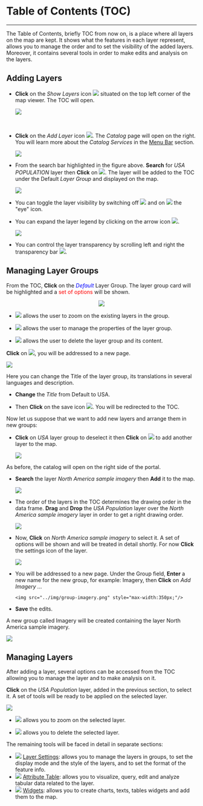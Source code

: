 # Table of Contents (TOC)
************************
The Table of Contents, briefly TOC from now on, is a place where all layers on the map are kept. It shows what the features in each layer represent, allows you to manage the order and to set the visibility  of the added layers. Moreover, it contains several tools in order to make edits and analysis on the layers.

Adding Layers
-------------
* **Click** on the *Show Layers* icon <img src="../img/show-layers.png" style="max-width:30px;" /> situated on the top left corner of the map viewer. The TOC will open.


   <img src="../img/toc.png" style="max-width:200px;" />

<br>

* **Click** on the *Add Layer* icon <img src="../img/add-layer.png" style="max-width:40px;"/>. The *Catalog* page will open on the right. You will learn more about the *Catalog Services* in the [Menu Bar](menu-bar.md) section.

    <img src="../img/catalog.png" style="max-width:500px;" />

* From the search bar highlighted in the figure above. **Search** for *USA POPULATION* layer then **Click** on  <img src="../img/add-to-map.png" style="max-width:60px;"/>. The layer will be added to the TOC under the Default *Layer Group* and displayed on the map.

    <img src="../img/layer-usa.png" style="max-width:500px;" />

* You can toggle the layer visibility by switching off <img src="../img/eyeoff.png" style="max-width:60px;"/> and on <img src="../img/eyeon.png" style="max-width:60px;"/> the "eye" icon.

* You can expand the layer legend by clicking on the arrow icon <img src="../img/legend-icon.png" style="max-width:60px;"/>.

     <img src="../img/layer-legend.png" style="max-width:200px;"/>

* You can control the layer transparency by scrolling left and right the transparency bar <img src="../img/transparency-bar.png" style="max-width:60px;"/>.

Managing Layer Groups
---------------------
From the TOC, **Click** on the <span style="color:blue">*Default* </span> Layer Group. The layer group card will be highlighted and a <span style="color:red">set of options </span> will be shown.



<p align = "center" ><img src="../img/layer-group.png" style="max-width:200px;"/></p>

  * <img src="../img/zoom-layer.png" style="max-width:60px;"/> allows the user to zoom on the existing layers in the group.

 * <img src="../img/properties.png" /> allows the user to manage the properties of the layer group.

 * <img src="../img/delete.png" style="max-width:60px;"/> allows the user to delete the layer group and its content.

**Click** on <img src="../img/properties.png" style="max-width:25px;"/>, you will be addressed to a new page.

<img src="../img/group-settings.png" style="max-width:350px;"/>

Here you can change the Title of the layer group, its translations in several languages and description.

* **Change** the *Title* from Default to USA.

* Then **Click** on the save icon <img src="../img/save-icon.png" style="max-width:25px;"/>. You will be redirected to the TOC.

Now let us suppose that we want to add new layers and arrange them in new groups:

* **Click** on *USA* layer group to deselect it then **Click** on <img src="../img/add-to-map.png" style="max-width:60px;"/> to add another layer to the map.

    <img src="../img/usa-group.png" style="max-width:350px;"/>

As before, the catalog will open on the right side of the portal.

 * **Search** the layer *North America sample imagery* then **Add** it to the map.

     <img src="../img/second-layer.png" style="max-width:500px;"/>

* The order of the layers in the TOC determines the drawing order in the data frame. **Drag** and **Drop** the *USA Population* layer over the  *North America sample imagery* layer in order to get a right drawing order.

     <img src="../img/order-layers.png" style="max-width:500px;"/>

* Now, **Click** on *North America sample imagery* to select it. A set of options will be shown and will be treated in detail shortly. For now **Click** the settings icon of the layer.

     <img src="../img/imagery.png" style="max-width:350px;"/>

* You will be addressed to a new page. Under the Group field, **Enter**  a new name for the new group, for example: Imagery, then **Click** on *Add Imagery ...*

      <img src="../img/group-imagery.png" style="max-width:350px;"/>

* **Save** the edits.

A new group called Imagery will be created containing the layer North America sample imagery.

<img src="../img/group-imagery-1.png" style="max-width:350px;"/>

Managing Layers
---------------

After adding a layer, several options can be accessed from the TOC allowing you to manage the layer and to make analysis on it.

**Click** on the *USA Population* layer, added in the previous section, to select it. A set of tools will be ready to be applied on the selected layer.

<img src="../img/layer-tools.png" style="max-width:500px;" />

* <img src="../img/zoom-layer.png" style="max-width:60px;"/> allows you to zoom on the selected layer.

* <img src="../img/delete.png" style="max-width:60px;"/> allows you to delete the selected layer.

The remaining tools will be faced in detail in separate sections:

*  <img src="../img/properties.png" /> [Layer Settings](layer-settings.md): allows you to manage the layers in groups, to set the display mode and the style of the layers, and to set the format of the feature info.
*  <img src="../img/attributes-table.png" /> [Attribute Table](attributes-table.md): allows you to visualize, query, edit and analyze tabular data related to the layer.
* <img src="../img/widgets.png" /> [Widgets](widgets.md): allows you to create charts, texts, tables widgets and add them to the map.


